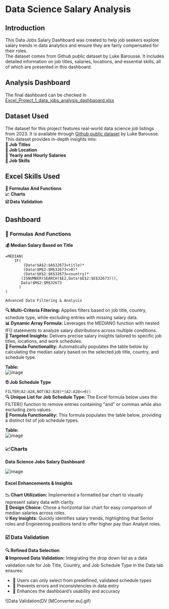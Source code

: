 # Data Science Salary Analysis

## Introduction
This Data Jobs Salary Dashboard was created to help job seekers explore salary trends in data analytics and ensure they are fairly compensated for their roles.  
The dataset comes from Github public dataset by Luke Barousse. It includes detailed information on job titles, salaries, locations, and essential skills, all of which are presented in this dashboard.  
## Analysis Dashboard
The final dashboard can be checked in [Excel_Project_1_data_jobs_analysis_dashbaoard.xlsx](Excel_Project_1_data_jobs_analysis_dashbaoard.xlsx)
## Dataset Used
The dataset for this project features real-world data science job listings from 2023. It is available through [Github public dataset](https://github.com/lukebarousse/Excel_Data_Analytics_Course/tree/main/0_Resources/Datasets) by Luke Barousse. This dataset provides in-depth insights into:  
**:construction_worker: Job Titles**  
**:round_pushpin: Job Location**  
**:money_with_wings: Yearly and Hourly Salaries**  
**:wrench: Job Skills**  
## Excel Skills Used  
**:bookmark_tabs: Formulas And Functions**  
**:chart_with_upwards_trend: Charts**  
**:ballot_box_with_check: Data Validation**  

## Dashboard  
### :bookmark_tabs: Formulas And Functions
**💰 Median Salary Based on Title**
```
=MEDIAN(
    IF(
        (Data!$A$2:$A$32673=title)*
        (Data!$M$2:$M$32673<>0)*
        (Data!$K$2:$K$32673=country)*
       (ISNUMBER(SEARCH($E2,Data!$E$2:$E$32673))),
       Data!$M$2:$M$32673
      )
)
```
    Advanced Data Filtering & Analysis  
   **🔍 Multi-Criteria Filtering:** Applies filters based on job title, country, schedule type, while excluding entries with missing salary data.  
   **📊 Dynamic Array Formula:** Leverages the MEDIAN() function with nested IF() statements to analyze salary distributions across multiple conditions.  
   **🎯 Targeted Insights:** Delivers precise salary insights tailored to specific job titles, locations, and work schedules.  
   **🔢 Formula Functionality:** Automatically populates the table below by calculating the median salary based on the selected job title, country, and schedule type.  

**Table:**  
![image](https://github.com/user-attachments/assets/366b9e51-203b-43cd-8c88-b4489e48d2eb)

**⏰ Job Schedule Type**  

` FILTER(A2:A28,NOT(B2:B28)*(A2:A28<>0)) `  
    **🔍 Unique List for Job Schedule Type:** The Excel formula below uses the FILTER() function to remove entries containing "and" or commas while also excluding zero values.  
    **🔢 Formula Functionality:** This formula populates the table below, providing a distinct list of job schedule types.  

**Table:**   
![image](https://github.com/user-attachments/assets/7e8353d6-a5ee-485c-bb3c-2ba1b822395a)

### :chart_with_upwards_trend:Charts
**Data Science Jobs Salary Dashboard**

![image](https://github.com/user-attachments/assets/c2d6c255-73d2-41ec-bd34-426988eee6b0)
#### Excel Enhancements & Insights  
**📉 Chart Utilization:** Implemented a formatted bar chart to visually represent salary data with clarity.  
**🎨 Design Choice:** Chose a horizontal bar chart for easy comparison of median salaries across roles.  
**💡 Key Insights:** Quickly identifies salary trends, highlighting that Senior roles and Engineering positions tend to offer higher pay than Analyst roles.  

### :ballot_box_with_check: Data Validation

**🔍 Refined Data Selection**  
**🔒 Improved Data Validation:** Integrating the drop down list as a data validation rule for Job Title, Country, and Job Schedule Type in the Data tab ensures:  
  - 🎯 Users can only select from predefined, validated schedule types  
  - 🚫 Prevents errors and inconsistencies in data entry  
  - 👥 Enhances the dashboard’s usability and accuracy  

![Data Validation(DV [MConverter.eu].gif)

